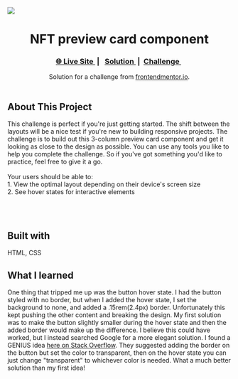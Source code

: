 <img src="https://i.ibb.co/JH2Vckw/Screen-Shot-2022-02-21-at-10-44-58-PM.png"></img>
<h1 align="center">NFT preview card component</h1>

<div align="center">
  <h3>
    <a href="https://waynetasaki.github.io/3columnPreviewCard/">🌐 Live Site </a>  |  
    <a href="https://www.frontendmentor.io/solutions/3column-preview-card-component-WP-ewiTpa"> Solution </a> | 
    <a href="https://www.frontendmentor.io/challenges/3column-preview-card-component-pH92eAR2-"> Challenge </a> 
  </h3>
</div>
<div align="center">
   Solution for a challenge from  <a href="https://www.frontendmentor.io/" target="_blank">frontendmentor.io</a>.
</div>
<br>

## About This Project

<p>This challenge is perfect if you're just getting started. The shift between the layouts will be a nice test if you're new to building responsive projects.
The challenge is to build out this 3-column preview card component and get it looking as close to the design as possible.
You can use any tools you like to help you complete the challenge. So if you've got something you'd like to practice, feel free to give it a go.
<br>
<br>
Your users should be able to:
<br>
1. View the optimal layout depending on their device's screen size
<br>
2. See hover states for interactive elements</p>
<br>
<br>




## Built with

<p>HTML, CSS</p>

## What I learned
One thing that tripped me up was the button hover state. I had the button styled with no border, but when I added the hover state, I set the background to none, and added a .15rem(2.4px) border. Unfortunately this kept pushing the other content and breaking the design. My first solution was to make the button slightly smaller during the hover state and then the added border would make up the difference. I believe this could have worked, but I instead searched Google for a more elegant solution. I found a GENIUS idea <a href="https://stackoverflow.com/questions/18887058/css-hover-creating-border-but-pushing-content"> here on Stack Overflow</a>. They suggested adding the border on the button but set the color to transparent, then on the hover state you can just change "transparent" to whichever color is needed. What a much better solution than my first idea!